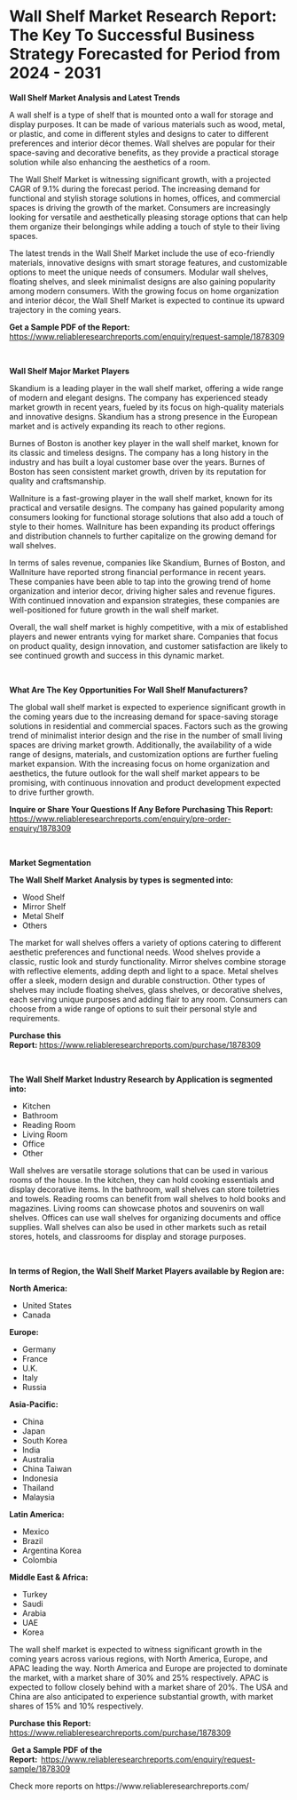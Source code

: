 <p><h1>Wall Shelf Market Research Report: The Key To Successful Business Strategy Forecasted for Period from 2024 - 2031</h1></p><p><strong>Wall Shelf Market Analysis and Latest Trends</strong></p>
<p><p>A wall shelf is a type of shelf that is mounted onto a wall for storage and display purposes. It can be made of various materials such as wood, metal, or plastic, and come in different styles and designs to cater to different preferences and interior décor themes. Wall shelves are popular for their space-saving and decorative benefits, as they provide a practical storage solution while also enhancing the aesthetics of a room.</p><p>The Wall Shelf Market is witnessing significant growth, with a projected CAGR of 9.1% during the forecast period. The increasing demand for functional and stylish storage solutions in homes, offices, and commercial spaces is driving the growth of the market. Consumers are increasingly looking for versatile and aesthetically pleasing storage options that can help them organize their belongings while adding a touch of style to their living spaces.</p><p>The latest trends in the Wall Shelf Market include the use of eco-friendly materials, innovative designs with smart storage features, and customizable options to meet the unique needs of consumers. Modular wall shelves, floating shelves, and sleek minimalist designs are also gaining popularity among modern consumers. With the growing focus on home organization and interior décor, the Wall Shelf Market is expected to continue its upward trajectory in the coming years.</p></p>
<p><strong>Get a Sample PDF of the Report:&nbsp;</strong> <a href="https://www.reliableresearchreports.com/enquiry/request-sample/1878309">https://www.reliableresearchreports.com/enquiry/request-sample/1878309</a></p>
<p>&nbsp;</p>
<p><strong>Wall Shelf Major Market Players</strong></p>
<p><p>Skandium is a leading player in the wall shelf market, offering a wide range of modern and elegant designs. The company has experienced steady market growth in recent years, fueled by its focus on high-quality materials and innovative designs. Skandium has a strong presence in the European market and is actively expanding its reach to other regions.</p><p>Burnes of Boston is another key player in the wall shelf market, known for its classic and timeless designs. The company has a long history in the industry and has built a loyal customer base over the years. Burnes of Boston has seen consistent market growth, driven by its reputation for quality and craftsmanship.</p><p>Wallniture is a fast-growing player in the wall shelf market, known for its practical and versatile designs. The company has gained popularity among consumers looking for functional storage solutions that also add a touch of style to their homes. Wallniture has been expanding its product offerings and distribution channels to further capitalize on the growing demand for wall shelves.</p><p>In terms of sales revenue, companies like Skandium, Burnes of Boston, and Wallniture have reported strong financial performance in recent years. These companies have been able to tap into the growing trend of home organization and interior decor, driving higher sales and revenue figures. With continued innovation and expansion strategies, these companies are well-positioned for future growth in the wall shelf market.</p><p>Overall, the wall shelf market is highly competitive, with a mix of established players and newer entrants vying for market share. Companies that focus on product quality, design innovation, and customer satisfaction are likely to see continued growth and success in this dynamic market.</p></p>
<p>&nbsp;</p>
<p><strong>What Are The Key Opportunities For Wall Shelf Manufacturers?</strong></p>
<p><p>The global wall shelf market is expected to experience significant growth in the coming years due to the increasing demand for space-saving storage solutions in residential and commercial spaces. Factors such as the growing trend of minimalist interior design and the rise in the number of small living spaces are driving market growth. Additionally, the availability of a wide range of designs, materials, and customization options are further fueling market expansion. With the increasing focus on home organization and aesthetics, the future outlook for the wall shelf market appears to be promising, with continuous innovation and product development expected to drive further growth.</p></p>
<p><strong>Inquire or Share Your Questions If Any Before Purchasing This Report:</strong> <a href="https://www.reliableresearchreports.com/enquiry/pre-order-enquiry/1878309">https://www.reliableresearchreports.com/enquiry/pre-order-enquiry/1878309</a></p>
<p>&nbsp;</p>
<p><strong>Market Segmentation</strong></p>
<p><strong>The Wall Shelf Market Analysis by types is segmented into:</strong></p>
<p><ul><li>Wood Shelf</li><li>Mirror Shelf</li><li>Metal Shelf</li><li>Others</li></ul></p>
<p><p>The market for wall shelves offers a variety of options catering to different aesthetic preferences and functional needs. Wood shelves provide a classic, rustic look and sturdy functionality. Mirror shelves combine storage with reflective elements, adding depth and light to a space. Metal shelves offer a sleek, modern design and durable construction. Other types of shelves may include floating shelves, glass shelves, or decorative shelves, each serving unique purposes and adding flair to any room. Consumers can choose from a wide range of options to suit their personal style and requirements.</p></p>
<p><strong>Purchase this Report:&nbsp;</strong><a href="https://www.reliableresearchreports.com/purchase/1878309">https://www.reliableresearchreports.com/purchase/1878309</a></p>
<p>&nbsp;</p>
<p><strong>The Wall Shelf Market Industry Research by Application is segmented into:</strong></p>
<p><ul><li>Kitchen</li><li>Bathroom</li><li>Reading Room</li><li>Living Room</li><li>Office</li><li>Other</li></ul></p>
<p><p>Wall shelves are versatile storage solutions that can be used in various rooms of the house. In the kitchen, they can hold cooking essentials and display decorative items. In the bathroom, wall shelves can store toiletries and towels. Reading rooms can benefit from wall shelves to hold books and magazines. Living rooms can showcase photos and souvenirs on wall shelves. Offices can use wall shelves for organizing documents and office supplies. Wall shelves can also be used in other markets such as retail stores, hotels, and classrooms for display and storage purposes.</p></p>
<p>&nbsp;</p>
<p><strong>In terms of Region, the Wall Shelf Market Players available by Region are:</strong></p>
<p>
    <p> <strong> North America: </strong>
        <ul>
            <li>United States</li>
            <li>Canada</li>
        </ul>
        </p> 
    <p> <strong> Europe: </strong>
        <ul>
            <li>Germany</li>
            <li>France</li>
            <li>U.K.</li>
            <li>Italy</li>
            <li>Russia</li>
        </ul>
        </p> 
    <p> <strong> Asia-Pacific: </strong>
        <ul>
            <li>China</li>
            <li>Japan</li>
            <li>South Korea</li>
            <li>India</li>
            <li>Australia</li>
            <li>China Taiwan</li>
            <li>Indonesia</li>
            <li>Thailand</li>
            <li>Malaysia</li>
        </ul>
        </p> 
    <p> <strong> Latin America: </strong>
        <ul>
            <li>Mexico</li>
            <li>Brazil</li>
            <li>Argentina Korea</li>
            <li>Colombia</li>
        </ul>
        </p> 
    <p> <strong> Middle East & Africa: </strong>
        <ul>
            <li>Turkey</li>
            <li>Saudi</li>
            <li>Arabia</li>
            <li>UAE</li>
            <li>Korea</li>
        </ul>
    </p>
    </p>
<p><p>The wall shelf market is expected to witness significant growth in the coming years across various regions, with North America, Europe, and APAC leading the way. North America and Europe are projected to dominate the market, with a market share of 30% and 25% respectively. APAC is expected to follow closely behind with a market share of 20%. The USA and China are also anticipated to experience substantial growth, with market shares of 15% and 10% respectively.</p></p>
<p><strong>Purchase this Report: </strong><a href="https://www.reliableresearchreports.com/purchase/1878309">https://www.reliableresearchreports.com/purchase/1878309</a></p>
<p>&nbsp;<strong>Get a Sample PDF of the Report:&nbsp;&nbsp;</strong><a href="https://www.reliableresearchreports.com/enquiry/request-sample/1878309">https://www.reliableresearchreports.com/enquiry/request-sample/1878309</a></p>
<p><strong></strong></p>
<p>Check more reports on https://www.reliableresearchreports.com/</p>